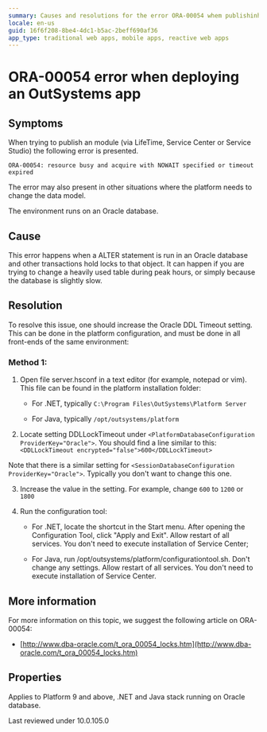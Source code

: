 ```yaml
---
summary: Causes and resolutions for the error ORA-00054 whem publishinh an OutSystems app via LifeTime, Service Center or Service Studio.
locale: en-us
guid: 16f6f208-8be4-4dc1-b5ac-2beff690af36
app_type: traditional web apps, mobile apps, reactive web apps
---
```


# ORA-00054 error when deploying an OutSystems app

## Symptoms

When trying to publish an module (via LifeTime, Service Center or Service Studio) the following error is presented.

`ORA-00054: resource busy and acquire with NOWAIT specified or timeout expired`

The error may also present in other situations where the platform needs to change the data model.

The environment runs on an Oracle database. 

## Cause

This error happens when a ALTER statement is run in an Oracle database and other transactions hold locks to that object. It can happen if you are trying to change a heavily used table during peak hours, or simply because the database is slightly slow.

## Resolution

To resolve this issue, one should increase the Oracle DDL Timeout setting. This can be done in the platform configuration, and must be done in all front-ends of the same environment:

### Method 1:

1. Open file server.hsconf in a text editor (for example, notepad or vim). This file can be found in the platform installation folder:

    * For .NET, typically `C:\Program Files\OutSystems\Platform Server`

    * For Java, typically `/opt/outsystems/platform`
 
2. Locate setting DDLLockTimeout under `<PlatformDatabaseConfiguration ProviderKey="Oracle">`. You should find a line similar to this:
`<DDLLockTimeout encrypted="false">600</DDLLockTimeout>`

Note that there is a similar setting for `<SessionDatabaseConfiguration ProviderKey="Oracle">`. Typically you don't want to change this one. 

3. Increase the value in the setting. For example, change `600` to `1200` or `1800`

4. Run the configuration tool:

    * For .NET, locate the shortcut in the Start menu. After opening the Configuration Tool, click "Apply and Exit". Allow restart of all services. You don't need to execute installation of Service Center;

    * For Java, run /opt/outsystems/platform/configurationtool.sh. Don't change any settings. Allow restart of all services. You don't need to execute installation of Service Center.

## More information

For more information on this topic, we suggest the following article on ORA-00054:

* [http://www.dba-oracle.com/t_ora_00054_locks.htm](http://www.dba-oracle.com/t_ora_00054_locks.htm)

## Properties

Applies to Platform 9 and above, .NET and Java stack running on Oracle database.

Last reviewed under 10.0.105.0
